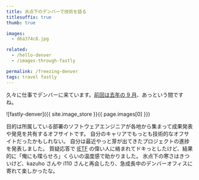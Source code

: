 ```yaml
---
title: 氷点下のデンバーで技術を語る
titlesuffix: true
thumb: true

images:
  - d6a374c8.jpg

related:
  - /hello-denver
  - /images-through-fastly

permalink: /freezing-denver
tags: travel fastly
---
```


久々に仕事でデンバーに来ています。[前回は去年の 9 月](/hello-denver)、あっという間ですね。

![fastly-denver]({{ site.image_store }}{{ page.images[0] }})

目的は所属している部署のソフトウェアエンジニアが各地から集まって成果発表や発見を共有するオフサイトです。
自分のキャリアでもっとも技術的なオフサイトだったかもしれない。
自分は最近やっと芽が出てきたプロジェクトの進捗を発表しました。
質疑応答で [IETF](https://ja.wikipedia.org/wiki/Internet_Engineering_Task_Force) の偉い人に絡まれてドキっとしたけど、結果的に「俺にも喋らせろ」くらいの温度感で助かりました。
氷点下の寒さはきついけど、kazuho さんや i110 さんと再会したり、急成長中のデンバーオフィスに寄れて楽しかったな。
